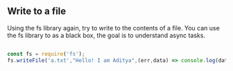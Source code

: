 ## Write to a file
Using the fs library again, try to write to the contents of a file.
You can use the fs library to as a black box, the goal is to understand async tasks.

```js

const fs = require('fs');
fs.writeFile('a.txt',"Hello! I am Aditya",(err,data) => console.log(data));

```